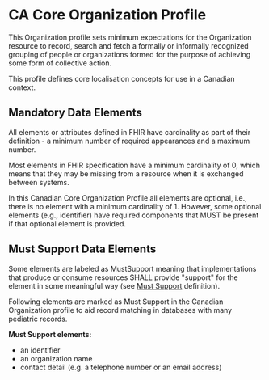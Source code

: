 # CA Core Organization Profile
This Organization profile sets minimum expectations for the Organization resource to record, search and fetch a formally or informally recognized grouping of people or organizations formed for the purpose of achieving some form of collective action.

This profile defines core localisation concepts for use in a Canadian context.

## Mandatory Data Elements
All elements or attributes defined in FHIR have cardinality as part of their definition - a minimum number of required appearances and a maximum number.

Most elements in FHIR specification have a minimum cardinality of 0, which means that they may be missing from a resource when it is exchanged between systems. 

In this Canadian Core Organization Profile all elements are optional, i.e., there is no element with a minimum cardinality of 1. However, some optional elements (e.g., identifier) have required components that MUST be present if that optional element is provided.

## Must Support Data Elements
Some elements are labeled as MustSupport meaning that implementations that produce or consume resources SHALL provide "support" for the element in some meaningful way (see [Must Support](https://build.fhir.org/ig/scratch-fhir-profiles/CA-Core/general-guidance.html#must-support) definition).

Following elements are marked as Must Support in the Canadian Organization profile to aid record matching in databases with many pediatric records.

**Must Support elements:**
* an identifier
* an organization name
* contact detail (e.g. a telephone number or an email address)
